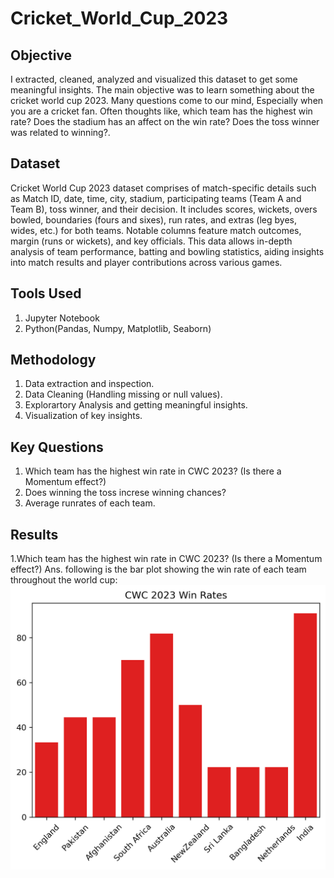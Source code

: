 # Cricket_World_Cup_2023
## Objective
I extracted, cleaned, analyzed and visualized this dataset to get some meaningful insights. The main objective was to learn something about the cricket world cup 2023. Many questions come to our mind, Especially when you are a cricket fan. Often thoughts like, which team has the highest win rate? Does the stadium has an affect on the win rate? Does the toss winner was related to winning?. 

## Dataset
Cricket World Cup 2023 dataset comprises of match-specific details such as Match ID, date, time, city, stadium, participating teams (Team A and Team B), toss winner, and their decision. It includes scores, wickets, overs bowled, boundaries (fours and sixes), run rates, and extras (leg byes, wides, etc.) for both teams. Notable columns feature match outcomes, margin (runs or wickets), and key officials. This data allows in-depth analysis of team performance, batting and bowling statistics, aiding insights into match results and player contributions across various games.

## Tools Used
1. Jupyter Notebook
2. Python(Pandas, Numpy, Matplotlib, Seaborn)

## Methodology
1. Data extraction and inspection.
2. Data Cleaning (Handling missing or null values).
3. Explorartory Analysis and getting meaningful insights.
4. Visualization of key insights.

## Key Questions
1. Which team has the highest win rate in CWC 2023? (Is there a Momentum effect?)
2. Does winning the toss increse winning chances?
3. Average runrates of each team.

## Results

1.Which team has the highest win rate in CWC 2023? (Is there a Momentum effect?)
Ans. following is the bar plot showing the win rate of each team throughout the world cup:
     ![pic_of_plot](Win_Rate.png)
